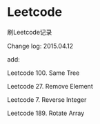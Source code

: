 # Leetcode
刷Leetcode记录

Change log:
2015.04.12

add:

Leetcode 100. Same Tree

Leetcode 27. Remove Element

Leetcode 7. Reverse Integer

Leetcode 189. Rotate Array

